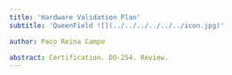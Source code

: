 ```yaml
---
title: 'Hardware Validation Plan'
subtitle: 'QueenField ![](../../../../../../icon.jpg)'

author: Paco Reina Campo

abstract: Certification. DO-254. Review.
---
```

